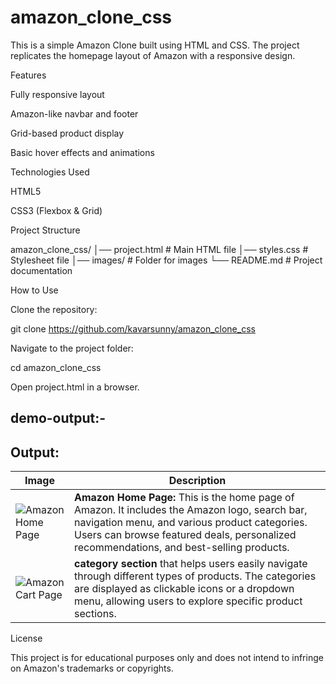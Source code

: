 # amazon_clone_css

This is a simple Amazon Clone built using HTML and CSS. The project replicates the homepage layout of Amazon with a responsive design.

Features

Fully responsive layout

Amazon-like navbar and footer

Grid-based product display

Basic hover effects and animations

Technologies Used

HTML5

CSS3 (Flexbox & Grid)

Project Structure

amazon_clone_css/
│── project.html        # Main HTML file
│── styles.css        # Stylesheet file
│── images/           # Folder for images
└── README.md         # Project documentation

How to Use

Clone the repository:

git clone https://github.com/kavarsunny/amazon_clone_css

Navigate to the project folder:

cd amazon_clone_css

Open project.html in a browser.

## demo-output:-
## Output:

| Image  | Description |
|--------|------------|
| ![Amazon Home Page](https://github.com/user-attachments/assets/bd77290a-c946-4a67-ab25-05a4e0e120ae) | **Amazon Home Page:** This is the home page of Amazon. It includes the Amazon logo, search bar, navigation menu, and various product categories. Users can browse featured deals, personalized recommendations, and best-selling products. |
| ![Amazon Cart Page](https://github.com/user-attachments/assets/4caf5594-7f0e-415f-8ded-c2c431939361) |**category section** that helps users easily navigate through different types of products. The categories are displayed as clickable icons or a dropdown menu, allowing users to explore specific product sections.  







License

This project is for educational purposes only and does not intend to infringe on Amazon's trademarks or copyrights.
